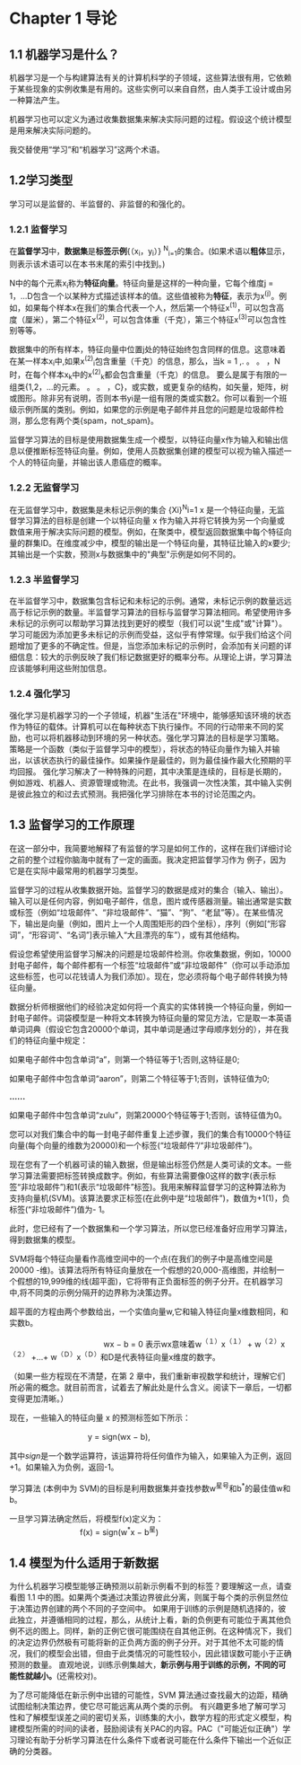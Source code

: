 # Chapter 1  导论  
##   

## 1.1 机器学习是什么？   

机器学习是一个与构建算法有关的计算机科学的子领域，这些算法很有用，它依赖于某些现象的实例收集是有用的。这些实例可以来自自然，由人类手工设计或由另一种算法产生。  

机器学习也可以定义为通过收集数据集来解决实际问题的过程。假设这个统计模型是用来解决实际问题的。  

我交替使用“学习”和“机器学习”这两个术语。  
## 1.2学习类型  
学习可以是监督的、半监督的、非监督的和强化的。  

### 1.2.1 监督学习  

在**监督学习**中，**数据集**是**标签示例**{（x<sub>i</sub>，y<sub>i</sub>）} <sup>N</sup><sub>i=1</sub>的集合。(如果术语以**粗体**显示，则表示该术语可以在本书末尾的索引中找到。)

N中的每个元素x<sub>i</sub>称为**特征向量**。特征向量是这样的一种向量，它每个维度j = 1，...D包含一个以某种方式描述该样本的值。这些值被称为**特征**，表示为x<sup>(j)</sup>。例如，如果每个样本x在我们的集合代表一个人，然后第一个特征x<sup>(1)</sup>，可以包含高度（厘米），第二个特征x<sup>(2)</sup>，可以包含体重（千克），第三个特征x<sup>(3)</sup>可以包含性别等等。  

数据集中的所有样本，特征向量中位置j处的特征始终包含同样的信息。这意味着在某一样本x<sub>i</sub>中,如果x<sup>(2)</sup><sub>i</sub>包含重量（千克）的信息，那么，当k = 1 ,. 。 。 ，N时，在每个样本x<sub>k</sub>中的x<sup>(2)</sup><sub>k</sub>都会包含重量（千克）的信息。
要么是属于有限的一组类{1,2，...的元素。 。 。 ，C}，或实数，或更复杂的结构，如矢量，矩阵，树或图形。除非另有说明，否则本书yi是一组有限的类或实数2。你可以看到一个班级示例所属的类别。例如，如果您的示例是电子邮件并且您的问题是垃圾邮件检测，那么您有两个类{spam，not_spam}。

监督学习算法的目标是使用数据集生成一个模型，以特征向量x作为输入和输出信息以便推断标签特征向量。例如，使用人员数据集创建的模型可以视为输入描述一个人的特征向量，并输出该人患癌症的概率。


### 1.2.2 无监督学习   

在无监督学习中，数据集是未标记示例的集合 {Xi}<sup>N</sup>i=1
x 是一个特征向量，无监督学习算法的目标是创建一个以特征向量 x 作为输入并将它转换为另一个向量或数值来用于解决实际问题的模型。例如，在聚类中，模型返回数据集中每个特征向量的群集ID。在维度减少中，模型的输出是一个特征向量，其特征比输入的x要少;其输出是一个实数，预测x与数据集中的"典型"示例是如何不同的。

### 1.2.3 半监督学习   

在半监督学习中，数据集包含标记和未标记的示例。通常，未标记示例的数量远远高于标记示例的数量。半监督学习算法的目标与监督学习算法相同。希望使用许多未标记的示例可以帮助学习算法找到更好的模型（我们可以说"生成"或"计算"）。
学习可能因为添加更多未标记的示例而受益，这似乎有悖常理。似乎我们给这个问题增加了更多的不确定性。但是，当您添加未标记的示例时，会添加有关问题的详细信息：较大的示例反映了我们标记数据更好的概率分布。从理论上讲，学习算法应该能够利用这些附加信息。

### 1.2.4 强化学习  

强化学习是机器学习的一个子领域，机器"生活在"环境中，能够感知该环境的状态作为特征的载体。计算机可以在每种状态下执行操作。不同的行动带来不同的奖励，也可以将机器移动到环境的另一种状态。强化学习算法的目标是学习策略。
策略是一个函数（类似于监督学习中的模型），将状态的特征向量作为输入并输出，以该状态执行的最佳操作。如果操作是最佳的，则为最佳操作最大化预期的平均回报。
强化学习解决了一种特殊的问题，其中决策是连续的，目标是长期的，例如游戏、机器人、资源管理或物流。在此书，我强调一次性决策，其中输入实例是彼此独立的和过去式预测。我把强化学习排除在本书的讨论范围之内。  

## 1.3 监督学习的工作原理  

在这一部分中，我简要地解释了有监督的学习是如何工作的，这样在我们详细讨论之前的整个过程你脑海中就有了一定的画面。我决定把监督学习作为
例子，因为它是在实际中最常用的机器学习类型。  

监督学习的过程从收集数据开始。监督学习的数据是成对的集合（输入、输出）。输入可以是任何内容，例如电子邮件，信息，图片或传感器测量。输出通常是实数或标签（例如“垃圾邮件”、“非垃圾邮件”、“猫”、“狗”、“老鼠”等）。在某些情况下，输出是向量（例如，图片上一个人周围矩形的四个坐标），序列（例如[“形容词”，“形容词”、“名词”]表示输入“大且漂亮的车”），或有其他结构。  

假设您希望使用监督学习解决的问题是垃圾邮件检测。你收集数据，例如，10000封电子邮件，每个邮件都有一个标签“垃圾邮件”或“非垃圾邮件”（你可以手动添加这些标签，也可以花钱请人为我们添加）。现在，您必须将每个电子邮件转换为特征向量。  

数据分析师根据他们的经验决定如何将一个真实的实体转换一个特征向量，例如一封电子邮件。词袋模型是一种将文本转换为特征向量的常见方法，它是取一本英语单词词典（假设它包含20000个单词，其中单词是通过字母顺序划分的），并在我们的特征向量中规定：  

如果电子邮件中包含单词“a”，则第一个特征等于1;否则,这特征是0;  
  
如果电子邮件中包含单词“aaron”，则第二个特征等于1;否则，该特征值为0;  

**......**  

如果电子邮件中包含单词“zulu”，则第20000个特征等于1;否则，该特征值为0。  

您可以对我们集合中的每一封电子邮件重复上述步骤，我们的集合有10000个特征向量(每个向量的维数为20000)和一个标签(“垃圾邮件”/“非垃圾邮件”)。  

现在您有了一个机器可读的输入数据，但是输出标签仍然是人类可读的文本。一些学习算法需要把标签转换成数字。例如，有些算法需要像0这样的数字(表示标签“非垃圾邮件”)和1(表示“垃圾邮件”标签)。我用来解释监督学习的这种算法称为支持向量机(SVM)。该算法要求正标签(在此例中是“垃圾邮件”)，数值为+1(1)，负标签(“非垃圾邮件”)值为- 1。  

此时，您已经有了一个数据集和一个学习算法，所以您已经准备好应用学习算法，得到数据集的模型。  

SVM将每个特征向量看作高维空间中的一个点(在我们的例子中是高维空间是20000 -维)。该算法将所有特征向量放在一个假想的20,000-高维图，并绘制一个假想的19,999维的线(超平面)，它将带有正负面标签的例子分开。在机器学习中,将不同类的示例分隔开的边界称为决策边界。

超平面的方程由两个参数给出，一个实值向量w,它和输入特征向量x维数相同，和实数b。  

　　　　　　　　　　　　wx − b = 0
表示wx意味着w<sup>（１）</sup>x<sup>（１）</sup> + w<sup>（２）</sup>x<sup>（２）</sup> +…+ w<sup>（Ｄ）</sup>x<sup>（Ｄ）</sup>和D是代表特征向量x维度的数字。　　

（如果一些方程现在不清楚，在第 2 章中，我们重新审视数学和统计，理解它们所必需的概念。就目前而言，试着去了解此处是什么含义。阅读下一章后，一切都变得更加清晰。）　　

现在，一些输入的特征向量 x 的预测标签如下所示：　　

　　　　　　　　　　y = sign(wx − b),　　

其中*sign*是一个数学运算符，该运算符将任何值作为输入，如果输入为正例，返回+1。如果输入为负例，返回-1。  

学习算法 (本例中为 SVM)的目标是利用数据集并查找参数w<sup>星号</sup>和b<sup>*</sup>的最佳值w和b。  

一旦学习算法确定然后，将模型f(x)定义为：  
　　　　　　　　　f(x) = sign(w<sup>*</sup>x − b<sup>星</sup>)










## 1.4 模型为什么适用于新数据  

为什么机器学习模型能够正确预测以前新示例看不到的标签？要理解这一点，请查看图 1.1 中的图。如果两个类通过决策边界彼此分离，则属于每个类的示例显然位于决策边界创建的两个不同的子空间中。
如果用于训练的示例是随机选择的，彼此独立，并遵循相同的过程，那么，从统计上看，新的负例更有可能位于离其他负例不远的图上。同样，新的正例它很可能围绕在自其他正例。在这种情况下，我们的决定边界仍然极有可能将新的正负两方面的例子分开。对于其他不太可能的情况，我们的模型会出错，但由于此类情况的可能性较小，因此错误数可能小于正确预测的数量。
直观地说，训练示例集越大，**新示例与用于训练的示例，不同的可能性就越小。**(还需校对)。  

为了尽可能降低在新示例中出错的可能性，SVM 算法通过查找最大的边距，精确试图绘制决策边界，使它尽可能远离从两个类的示例。
有兴趣更多地了解可学习性和了解模型误差之间的密切关系，训练集的大小，数学方程的形式定义模型，构建模型所需的时间的读者，鼓励阅读有关PAC的内容。PAC（"可能近似正确"）学习理论有助于分析学习算法在什么条件下或者说可能在什么条件下输出一个近似正确的分类器。
